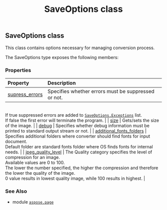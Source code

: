 ﻿---
title: SaveOptions class
second_title: Aspose.Page for Python via .NET API References
description: 
type: docs
weight: 120
url: /python-net/aspose.page/saveoptions/
is_root: false
---

## SaveOptions class

This class contains options necessary for managing conversion process.



The SaveOptions type exposes the following members:

### Properties
| Property | Description |
| :- | :- |
| [supress_errors](/page/python-net/aspose.page/saveoptions/supress_errors) | Specifies whether errors must be suppressed or not.<br/>If true suppressed errors are added to [`SaveOptions.Exceptions`](/page/python-net/aspose.page/saveoptions) list.<br/>If false the first error will terminate the program. |
| [size](/page/python-net/aspose.page/saveoptions/size) | Gets/sets the size of the image. |
| [debug](/page/python-net/aspose.page/saveoptions/debug) | Specifies whether debug information must be printed to standard output stream or not. |
| [additional_fonts_folders](/page/python-net/aspose.page/saveoptions/additional_fonts_folders) | Specifies additional folders where converter should find fonts for input document.<br/>Default folder are standard fonts folder where OS finds fonts for internal needs. |
| [jpeg_quality_level](/page/python-net/aspose.page/saveoptions/jpeg_quality_level) | The Quality category specifies the level of compression for an image.<br/>Available values are 0 to 100. <br/>The lower the number specified, the higher the compression and therefore the lower the quality of the image. <br/>0 value results in lowest quality image, while 100 results in highest. |



### See Also
* module [`aspose.page`](..)
